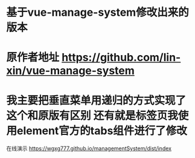 # 基于vue-manage-system修改出来的版本
# 原作者地址 https://github.com/lin-xin/vue-manage-system
# 我主要把垂直菜单用递归的方式实现了 这个和原版有区别 还有就是标签页我使用element官方的tabs组件进行了修改
在线演示 https://wgxg777.github.io/managementSystem/dist/index


